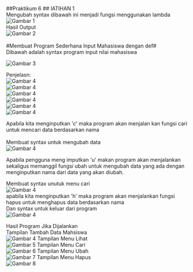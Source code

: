 
##Praktikum 6 ##
lATIHAN 1<br>
Mengubah syntax dibawah ini menjadi fungsi menggunakan lambda<br>
![Gambar 1](/def/lat1.png)<br>
Hasil Output<br>
![Gambar 2](/def/lat1.2.png)<br>
<br>
#Membuat Program Sederhana Input Mahasiswa dengan def#
<br>
Dibawah adalah syntax program input nilai mahasiswa<br>

![Gambar 3](/def/code.png)
<br>

Penjelasn:<br>
![Gambar 4](/def/list.png)<br>
![Gambar 4](/def/head.png)<br>
![Gambar 4](/def/menu.png)<br>
![Gambar 4](/def/menu_tambah.png)<br>
![Gambar 4](/def/menu_lihat.png)<br>
![Gambar 4](/def/menu_cari.png)<br>

Apabila kita menginputkan 'c' maka program akan menjalan kan fungsi cari untuk mencari data berdasarkan nama<br>
<br>
Membuat syntax untuk mengubah data <br>
![Gambar 4](/def/menu_ubah.png)<br>

Apabila pengguna meng imputkan 'u' makan program akan menjalankan sekaligus memanggil fungsi ubah untuk mengubah data yang ada dengan menginputkan nama dari data yang akan diubah.
<br>

Membuat syntax unutuk menu cari<br>
![Gambar 4](/def/menu_hapus.png)<br>
apabila kita menginputkan 'h' maka program akan menjalankan fungsi hapus untuk menghapus data berdasarkan nama<br>
Dan syntax untuk keluar dari program<br>
![Gambar 4](/def/menu_keluar.png)<br>

Hasil Program Jika Dijalankan<br>
Tampilan Tambah Data Mahsiswa<br>
![Gambar 4](/def/tambah.png)
Tampilan Menu Lihat<br>
![Gambar 5](/def/lihat.png)
Tampilan Menu Cari<br>
![Gambar 6](/def/cari.png)
Tampilan Menu Ubah<br>
![Gambar 7](/def/ubah.png)
Tampilan Menu Hapus<br>
![Gambar 8](/def/hapus.png)



